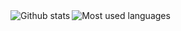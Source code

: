 <img align="left" alt="Github stats" src="https://github-readme-stats.codestackr.vercel.app/api?username=envomp&show_icons=true&theme=tokyonight&include_all_commits=true&count_private=true" />
<img align="left" alt="Most used languages" src="https://github-readme-stats.vercel.app/api/top-langs/?username=envomp" />
